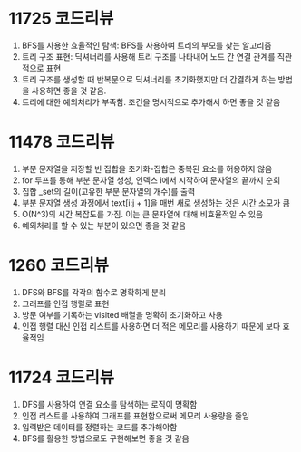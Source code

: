 # 11725 코드리뷰
1. BFS를 사용한 효율적인 탐색: BFS를 사용하여 트리의 부모를 찾는 알고리즘
2. 트리 구조 표현: 딕셔너리를 사용해 트리 구조를 나타내어 노드 간 연결 관계를 직관적으로 표현
3. 트리 구조를 생성할 때 반복문으로 딕셔너리를 초기화했지만 더 간결하게 하는 방법을 사용하면 좋을 것 같음.
4. 트리에 대한 예외처리가 부족함. 조건을 명시적으로 추가해서 하면 좋을 것 같음

# 11478 코드리뷰
1. 부분 문자열을 저장할 빈 집합을 초기화-집합은 중복된 요소를 허용하지 않음
2. for 루프를 통해 부분 문자열 생성, 인덱스 i에서 시작하여 문자열의 끝까지 순회
3. 집합 _set의 길이(고유한 부분 문자열의 개수)를 출력
4. 부분 문자열 생성 과정에서 text[i:j + 1]을 매번 새로 생성하는 것은 시간 소모가 큼
5. O(N^3)의 시간 복잡도를 가짐. 이는 큰 문자열에 대해 비효율적일 수 있음
6. 예외처리를 할 수 있는 부분이 있으면 좋을 것 같음

# 1260 코드리뷰
1. DFS와 BFS를 각각의 함수로 명확하게 분리
2. 그래프를 인접 행렬로 표현
3. 방문 여부를 기록하는 visited 배열을 명확히 초기화하고 사용
4. 인접 행렬 대신 인접 리스트를 사용하면 더 적은 메모리를 사용하기 때문에 보다 효율적임

# 11724 코드리뷰
1. DFS를 사용하여 연결 요소를 탐색하는 로직이 명확함
2. 인접 리스트를 사용하여 그래프를 표현함으로써 메모리 사용량을 줄임
3. 입력받은 데이터를 정렬하는 코드를 추가해야함
4. BFS를 활용한 방법으로도 구현해보면 좋을 것 같음
